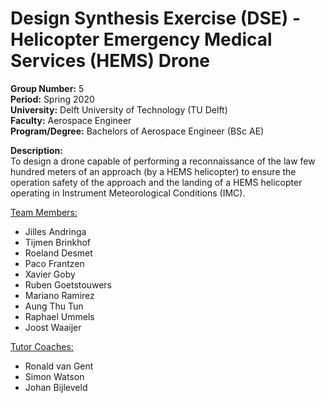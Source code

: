 # Design Synthesis Exercise (DSE) - Helicopter Emergency Medical Services (HEMS) Drone
**Group Number:** 5     
**Period:** Spring 2020     
**University:** Delft University of Technology (TU Delft)   
**Faculty:** Aerospace Engineer    
**Program/Degree:** Bachelors of Aerospace Engineer (BSc AE)

**Description:**     
To design a drone capable of performing a reconnaissance of the law few hundred meters of an approach 
(by a HEMS helicopter) to ensure the operation safety of the approach and the landing of a HEMS helicopter
operating in Instrument Meteorological Conditions (IMC).


<ins>Team Members:</ins>    
- Jilles Andringa
- Tijmen Brinkhof
- Roeland Desmet
- Paco Frantzen
- Xavier Goby
- Ruben Goetstouwers
- Mariano Ramirez
- Aung Thu Tun
- Raphael Ummels
- Joost Waaijer

<ins>Tutor Coaches:</ins>   
- Ronald van Gent   
- Simon Watson 
- Johan Bijleveld 